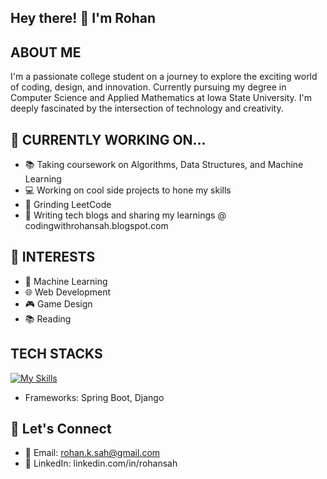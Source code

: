 ## Hey there! 👋 I'm Rohan 
## ABOUT ME
I'm a passionate college student on a journey to explore the exciting world of coding, design, and innovation. Currently pursuing my degree in Computer Science and Applied Mathematics at Iowa State University. I'm deeply fascinated by the intersection of technology and creativity.

## 🚀 CURRENTLY WORKING ON...
- 📚 Taking coursework on Algorithms, Data Structures, and Machine Learning
- 💻 Working on cool side projects to hone my skills
- 🎨 Grinding LeetCode
- 📝 Writing tech blogs and sharing my learnings @ codingwithrohansah.blogspot.com 
## 🌱 INTERESTS
- 🧠 Machine Learning 
- 🌐 Web Development
- 🎮 Game Design
- 📚 Reading
## TECH STACKS
[![My Skills](https://skillicons.dev/icons?i=aws,gcp,azure,react,vue,flutter&perline=3)](https://skillicons.dev)


- Frameworks: Spring Boot, Django
## 🤝 Let's Connect
- 📧 Email: rohan.k.sah@gmail.com
- 💼 LinkedIn: linkedin.com/in/rohansah
  
